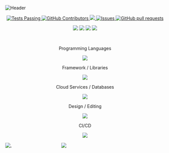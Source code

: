 

![Header](https://user-images.githubusercontent.com/38530748/216719436-6c07c5b4-debe-4440-bf49-842867bdd205.gif)

<p align="center">
    <a href="https://github.com/anuraghazra/github-readme-stats/actions">
      <img alt="Tests Passing" src="https://github.com/anuraghazra/github-readme-stats/workflows/Test/badge.svg" />
    </a>
    <a href="https://github.com/anuraghazra/github-readme-stats/graphs/contributors">
      <img alt="GitHub Contributors" src="https://img.shields.io/github/contributors/mayukhdeep12/github-readme-stats" />
    </a>
    <a href="https://codecov.io/gh/anuraghazra/github-readme-stats">
      <img src="https://codecov.io/gh/mayukhdeep12/github-readme-stats/branch/master/graph/badge.svg" />
    </a>
    <a href="https://github.com/anuraghazra/github-readme-stats/issues">
      <img alt="Issues" src="https://img.shields.io/github/issues/mayukhdeep12/github-readme-stats?color=0088ff" />
    </a>
    <a href="https://github.com/anuraghazra/github-readme-stats/pulls">
      <img alt="GitHub pull requests" src="https://img.shields.io/github/issues-pr/mayukhdeep12/github-readme-stats?color=0088ff" />
    </a>
  </p>

<p align="center">
  <img src="https://img.shields.io/badge/-LeetCode-FFA116?style=for-the-badge&logo=LeetCode&logoColor=black" />   
  <img src="https://img.shields.io/badge/LinkedIn-0077B5?style=for-the-badge&logo=linkedin&logoColor=white" /> 
  <img src="https://img.shields.io/badge/polywork-543DE0?style=for-the-badge&logo=polywork&logoColor=white" />   
  <img src="https://img.shields.io/badge/Twitter-1DA1F2?style=for-the-badge&logo=twitter&logoColor=white" /> 
</p>

<br>
<p align="center">
Programming Languages
</p>
<p align="center">
  <a href="https://skillicons.dev">
    <img src="https://skillicons.dev/icons?i=py,js,java,dart,c,cpp" />
  </a>
</p>

<p align="center">
Framework / Libraries
</p>
<p align="center">
  <a href="https://skillicons.dev">
    <img src="https://skillicons.dev/icons?i=pytorch,tensorflow,react,nodejs,next,vue,threejs,flutter" />
  </a>
</p>

<p align="center">
Cloud Services / Databases
</p>
<p align="center">
  <a href="https://skillicons.dev">
    <img src="https://skillicons.dev/icons?i=aws,azure,gcp,mysql,mongodb" />
  </a>
</p>

<p align="center">
Design / Editing
</p>
<p align="center">
  <a href="https://skillicons.dev">
    <img src="https://skillicons.dev/icons?i=ps,ai,xd,figma,ae,blender" />
  </a>
</p>

<p align="center">
CI/CD
</p>
<p align="center">
  <a href="https://skillicons.dev">
    <img src="https://skillicons.dev/icons?i=docker,kubernetes,jenkins" />
  </a>
</p>

<a href="">
  <img align="center" src="https://github-readme-stats.vercel.app/api?username=mayukhdeep12&show_icons=true&theme=prussian" />
</a>
&nbsp;   &nbsp;   &nbsp;   &nbsp;   &nbsp; &nbsp;   &nbsp;   &nbsp;   &nbsp;   &nbsp; &nbsp;   &nbsp;   &nbsp;   &nbsp;   &nbsp; &nbsp;   &nbsp;   &nbsp;   &nbsp;   &nbsp; 
<a href="">
  <img align="center" src="https://github-readme-stats.vercel.app/api/top-langs/?username=mayukhdeep12&layout=compact&theme=prussian" />
</a>
